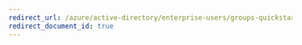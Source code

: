 ```yaml
---
redirect_url: /azure/active-directory/enterprise-users/groups-quickstart-naming-policy
redirect_document_id: true
---
```

